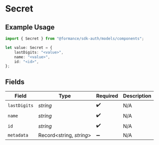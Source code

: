 # Secret

## Example Usage

```typescript
import { Secret } from "@formance/sdk-auth/models/components";

let value: Secret = {
    lastDigits: "<value>",
    name: "<value>",
    id: "<id>",
};
```

## Fields

| Field                    | Type                     | Required                 | Description              |
| ------------------------ | ------------------------ | ------------------------ | ------------------------ |
| `lastDigits`             | *string*                 | :heavy_check_mark:       | N/A                      |
| `name`                   | *string*                 | :heavy_check_mark:       | N/A                      |
| `id`                     | *string*                 | :heavy_check_mark:       | N/A                      |
| `metadata`               | Record<string, *string*> | :heavy_minus_sign:       | N/A                      |